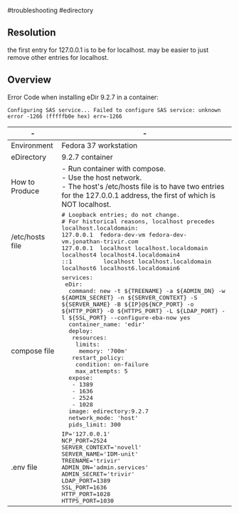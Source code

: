 #troubleshooting #edirectory

## Resolution

the first entry for 127.0.0.1 is to be for localhost. may be easier to just remove other entries for localhost.

## Overview

Error Code when installing eDir 9.2.7 in a container:
```
Configuring SAS service... Failed to configure SAS service: unknown error -1266 (fffffb0e hex) err=-1266
```
| - | - |
|-----------------|----|
| Environment  | Fedora 37 workstation|
| eDirectory | 9.2.7 container |
| How to Produce | - Run container with compose. <br>- Use the host network. <br>- The host's /etc/hosts file is to have two entries for the 127.0.0.1 address, the first of which is NOT localhost. |
| /etc/hosts file |<samp> # Loopback entries; do not change.<br># For historical reasons, localhost precedes localhost.localdomain:<br>127.0.0.1&ensp; fedora-dev-vm fedora-dev-vm.jonathan-trivir.com<br>127.0.0.1&ensp; localhost localhost.localdomain localhost4 localhost4.localdomain4<br>::1&ensp;&ensp;&ensp;&ensp;&ensp;&ensp;&ensp;&ensp; localhost localhost.localdomain localhost6 localhost6.localdomain6 </samp>|
| compose file | <samp>services:<br>&ensp;eDir:<br>&ensp;&ensp;command: new -t ${TREENAME} -a ${ADMIN_DN} -w ${ADMIN_SECRET} -n ${SERVER_CONTEXT} -S ${SERVER_NAME} -B ${IP}@\${NCP_PORT} -o ${HTTP_PORT} -O ${HTTPS_PORT} -L ${LDAP_PORT} -l ${SSL_PORT} --configure-eba-now yes<br>&ensp;&ensp;container_name: 'edir'<br>&ensp;&ensp;deploy:<br>&ensp;&ensp;&ensp;resources:<br>&ensp;&ensp;&ensp;&ensp;limits:<br>&ensp;&ensp;&ensp;&ensp;&ensp;memory: '700m'<br>&ensp;&ensp;&ensp;restart_policy:<br>&ensp;&ensp;&ensp;&ensp;condition: on-failure<br>&ensp;&ensp;&ensp;&ensp;max_attempts: 5<br>&ensp;&ensp;expose:<br>&ensp;&ensp;&ensp;- 1389<br>&ensp;&ensp;&ensp;- 1636<br>&ensp;&ensp;&ensp;- 2524<br>&ensp;&ensp;&ensp;- 1028<br>&ensp;&ensp;image: edirectory:9.2.7<br>&ensp;&ensp;network_mode: 'host'<br>&ensp;&ensp;pids_limit: 300 </samp>|
| .env file | <samp>IP='127.0.0.1'<br>NCP_PORT=2524<br>SERVER_CONTEXT='novell'<br>SERVER_NAME='IDM-unit'<br>TREENAME='trivir'<br>ADMIN_DN='admin.services'<br>ADMIN_SECRET='trivir'<br>LDAP_PORT=1389<br>SSL_PORT=1636<br>HTTP_PORT=1028<br>HTTPS_PORT=1030</samp>|

